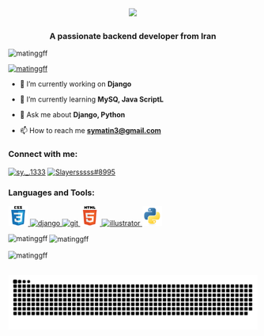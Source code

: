 <h1 align="center">
    <img src="https://readme-typing-svg.herokuapp.com/?font=Righteous&size=35&center=true&vCenter=true&width=500&height=70&duration=4000&lines=Hi+There!+👋;+I'm+Matin+Salehi!;" />
</h1>
<h3 align="center">A passionate backend developer from Iran</h3>

<p align="left"> <img src="https://komarev.com/ghpvc/?username=matinggff&label=Profile%20views&color=0e75b6&style=flat" alt="matinggff" /> </p>

<p align="left"> <a href="https://github.com/ryo-ma/github-profile-trophy"><img src="https://github-profile-trophy.vercel.app/?username=matinggff" alt="matinggff" /></a> </p>

- 🔭 I’m currently working on **Django**

- 🌱 I’m currently learning **MySQ, Java ScriptL**

- 💬 Ask me about **Django, Python**

- 📫 How to reach me **symatin3@gmail.com**

<h3 align="left">Connect with me:</h3>
<p align="left">
<a href="https://instagram.com/sy._.1333" target="blank"><img align="center" src="https://raw.githubusercontent.com/rahuldkjain/github-profile-readme-generator/master/src/images/icons/Social/instagram.svg" alt="sy._.1333" height="30" width="40" /></a>
<a href="https://discord.gg/Slayersssss#8995" target="blank"><img align="center" src="https://raw.githubusercontent.com/rahuldkjain/github-profile-readme-generator/master/src/images/icons/Social/discord.svg" alt="Slayersssss#8995" height="30" width="40" /></a>
</p>

<h3 align="left">Languages and Tools:</h3>
<p align="left"> <a href="https://www.w3schools.com/css/" target="_blank" rel="noreferrer"> <img src="https://raw.githubusercontent.com/devicons/devicon/master/icons/css3/css3-original-wordmark.svg" alt="css3" width="40" height="40"/> </a> <a href="https://www.djangoproject.com/" target="_blank" rel="noreferrer"> <img src="https://cdn.worldvectorlogo.com/logos/django.svg" alt="django" width="40" height="40"/> </a> <a href="https://git-scm.com/" target="_blank" rel="noreferrer"> <img src="https://www.vectorlogo.zone/logos/git-scm/git-scm-icon.svg" alt="git" width="40" height="40"/> </a> <a href="https://www.w3.org/html/" target="_blank" rel="noreferrer"> <img src="https://raw.githubusercontent.com/devicons/devicon/master/icons/html5/html5-original-wordmark.svg" alt="html5" width="40" height="40"/> </a> <a href="https://www.adobe.com/in/products/illustrator.html" target="_blank" rel="noreferrer"> <img src="https://www.vectorlogo.zone/logos/adobe_illustrator/adobe_illustrator-icon.svg" alt="illustrator" width="40" height="40"/> </a> <a href="https://www.python.org" target="_blank" rel="noreferrer"> <img src="https://raw.githubusercontent.com/devicons/devicon/master/icons/python/python-original.svg" alt="python" width="40" height="40"/> </a> </p>

<p><img align="left" src="https://github-readme-stats.vercel.app/api/top-langs?username=matinggff&show_icons=true&locale=en&layout=compact" alt="matinggff" /></p>

<p>&nbsp;<img align="center" src="https://github-readme-stats.vercel.app/api?username=matinggff&show_icons=true&locale=en" alt="matinggff" /></p>

<p><img align="center" src="https://github-readme-streak-stats.herokuapp.com/?user=matinggff&" alt="matinggff" /></p>

<br>

<img alt="snake eating my contributions" src="https://raw.githubusercontent.com/matinggff/matinggff/output/github-contribution-grid-snake.svg" />
